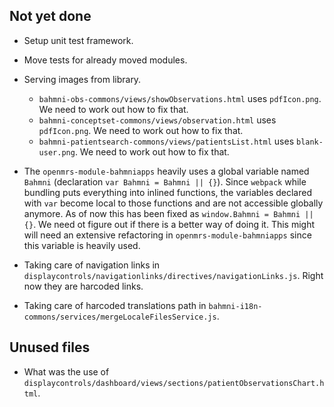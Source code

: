 ## Not yet done

* Setup unit test framework.
* Move tests for already moved modules.
* Serving images from library.
    * `bahmni-obs-commons/views/showObservations.html` uses `pdfIcon.png`. We need to work out how to fix that.
    * `bahmni-conceptset-commons/views/observation.html` uses `pdfIcon.png`. We need to work out how to fix that.
    * `bahmni-patientsearch-commons/views/patientsList.html` uses `blank-user.png`. We need to work out how to fix that.

* The `openmrs-module-bahmniapps` heavily uses a global variable named `Bahmni` (declaration `var Bahmni = Bahmni || {}`). Since `webpack` while bundling puts everything into inlined functions, the variables declared with `var` become local to those functions and are not accessible globally anymore. As of now this has been fixed as `window.Bahmni = Bahmni || {}`. We need ot figure out if there is a better way of doing it. This might will need an extensive refactoring in `openmrs-module-bahmniapps` since this variable is heavily used.
* Taking care of navigation links in `displaycontrols/navigationlinks/directives/navigationLinks.js`. Right now they are harcoded links.
* Taking care of harcoded translations path in `bahmni-i18n-commons/services/mergeLocaleFilesService.js`. 

## Unused files
* What was the use of `displaycontrols/dashboard/views/sections/patientObservationsChart.html`. 

    
